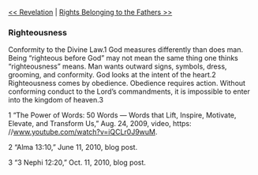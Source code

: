 [<< Revelation](Revelation.md)  |  [Rights Belonging to the Fathers >>](Rights%20Belonging%20to%20the%20Fathers.md)

### Righteousness
Conformity to the Divine Law.1 God measures differently than does man. Being “righteous before God” may not mean the same thing one thinks “righteousness” means. Man wants outward signs, symbols, dress, grooming, and conformity. God looks at the intent of the heart.2 Righteousness comes by obedience. Obedience requires action. Without conforming conduct to the Lord’s commandments, it is impossible to enter into the kingdom of heaven.3



1 “The Power of Words: 50 Words — Words that Lift, Inspire, Motivate, Elevate, and Transform Us,” Aug. 24, 2009, video, https: //www.youtube.com/watch?v=iQCLr0J9wuM.


2 “Alma 13:10,” June 11, 2010, blog post.


3 “3 Nephi 12:20,” Oct. 11, 2010, blog post.